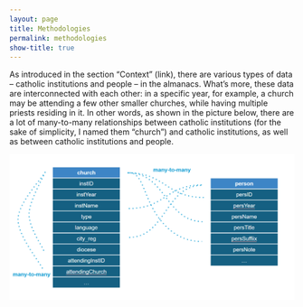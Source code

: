 ```yaml
---
layout: page
title: Methodologies
permalink: methodologies
show-title: true
---
```


As introduced in the section “Context” (link), there are various types of data – catholic institutions and people – in the almanacs. What’s more, these data are interconnected with each other: in a specific year, for example, a church may be attending a few other smaller churches, while having multiple priests residing in it. In other words, as shown in the picture below, there are a lot of many-to-many relationships between catholic institutions (for the sake of simplicity, I named them “church”) and catholic institutions, as well as between catholic institutions and people.

<p align="center">
    <img src="assets/img/data relationship.png"/>
</p>

